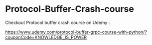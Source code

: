 # Protocol-Buffer-Crash-course

Checkout Protocol buffer crash course on Udemy : 

https://www.udemy.com/protocol-buffer-grpc-course-with-python/?couponCode=KNOWLEDGE_IS_POWER
